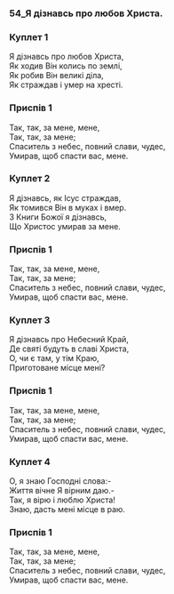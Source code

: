 ### 54_Я дізнавсь про любов Христа.
### Куплет 1
Я дізнавсь про любов Христа,<br/>Як ходив Він колись по землі,<br/>Як робив Він великі діла,<br/>Як страждав і умер на хресті.
### Приспів 1
Так, так, за мене, мене, <br/>Так, так, за мене;<br/>Спаситель з небес, повний слави, чудес, <br/>Умирав, щоб спасти вас, мене.
### Куплет 2
Я дізнавсь, як Ісус страждав,<br/>Як томився Він в муках і вмер.<br/>З Книги Божої я дізнавсь,<br/>Що Христос умирав за мене.
### Приспів 1
Так, так, за мене, мене,<br/>Так, так, за мене;<br/>Спаситель з небес, повний слави, чудес,<br/>Умирав, щоб спасти вас, мене.
### Куплет 3
Я дізнавсь про Небесний Край,<br/>Де святі будуть в славі Христа,<br/>О, чи є там, у тім Краю,<br/>Приготоване місце мені?
### Приспів 1
Так, так, за мене, мене,<br/>Так, так, за мене;<br/>Спаситель з небес, повний слави, чудес,<br/>Умирав, щоб спасти вас, мене.
### Куплет 4
О, я знаю Господні слова:-<br/>Життя вічне Я вірним даю.-<br/>Так, я вірю і люблю Христа!<br/>Знаю, дасть мені місце в раю.
### Приспів 1
Так, так, за мене, мене,<br/>Так, так, за мене;<br/>Спаситель з небес, повний слави, чудес,<br/>Умирав, щоб спасти вас, мене.
